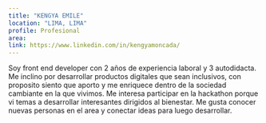 ```yaml
---
title: "KENGYA EMILE"
location: "LIMA, LIMA"
profile: Profesional
area: 
link: https://www.linkedin.com/in/kengyamoncada/
---
```


Soy front end developer con 2 años de experiencia laboral y 3 autodidacta. Me inclino por desarrollar productos digitales que sean inclusivos, con proposito siento que aporto y me enriquece dentro de la sociedad cambiante en la que vivimos. Me interesa participar en la hackathon porque vi temas a desarrollar interesantes dirigidos al bienestar. Me gusta conocer nuevas personas en el area y conectar ideas para luego desarrollar.